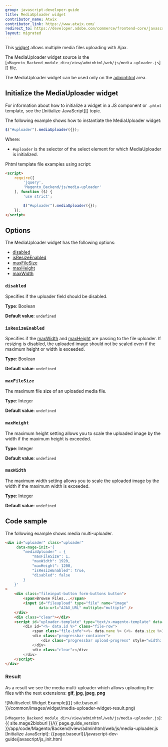 ```yaml
---
group: javascript-developer-guide
title: MediaUploader widget
contributor_name: Atwix
contributor_link: https://www.atwix.com/
redirect_to: https://developer.adobe.com/commerce/frontend-core/javascript/jquery-widgets/media-uploader/
layout: migrated
---
```


This [widget](https://glossary.magento.com/widget/) allows multiple media files uploading with Ajax.

The MediaUploader widget source is the [`<Magento_Backend_module_dir>/view/adminhtml/web/js/media-uploader.js`][] file.

The MediaUploader widget can be used only on the [adminhtml](https://glossary.magento.com/adminhtml) area.

## Initialize the MediaUploader widget

For information about how to initialize a widget in a JS component or `.phtml` template, see the [Initialize JavaScript][] topic.

The following example shows how to instantiate the MediaUploader widget:

```javascript
$("#uploader").mediaUploader({});
```

Where:

-  `#uploader` is the selector of the select element for which MediaUploader is initialized.

Phtml template file examples using script:

```html
<script>
    require([
        'jquery',
        'Magento_Backend/js/media-uploader'
    ], function ($) {
        'use strict';

        $("#uploader").mediaUploader({});
    });
</script>
```

## Options

The MediaUploader widget has the following options:

-  [disabled](#disabled)
-  [isResizeEnabled](#isresizeenabled)
-  [maxFileSize](#maxfilesize)
-  [maxHeight](#maxheight)
-  [maxWidth](#maxwidth)

### `disabled`

Specifies if the uploader field should be disabled.

**Type**: Boolean

**Default value**: `undefined`

### `isResizeEnabled`

Specifies if the [maxWidth](#maxwidth) and [maxHeight](#maxheight) are passing to the file uploader.
If resizing is disabled, the uploaded image should not be scaled even if the maximum height or width is exceeded.

**Type**: Boolean

**Default value**: `undefined`

### `maxFileSize`

The maximum file size of an uploaded media file.

**Type**: Integer

**Default value**: `undefined`

### `maxHeight`

The maximum height setting allows you to scale the uploaded image by the width if the maximum height is exceeded.

**Type**: Integer

**Default value**: `undefined`

### `maxWidth`

The maximum width setting allows you to scale the uploaded image by the width if the maximum width is exceeded.

**Type**: Integer

**Default value**: `undefined`

## Code sample

The following example shows media multi-uploader.

```html
<div id="uploader" class="uploader"
     data-mage-init='{
        "mediaUploader" : {
            "maxFileSize": 1,
            "maxWidth": 1920,
            "maxHeight": 1200,
            "isResizeEnabled": true,
            "disabled": false
        }
    }'
>
    <div class="fileinput-button form-buttons button">
        <span>Browse Files...</span>
        <input id="fileupload" type="file" name="image"
               data-url="AJAX_URL" multiple="multiple" />
    </div>
    <div class="clear"></div>
    <script id="uploader-template" type="text/x-magento-template" data-template="uploader">
        <div id="<%- data.id %>" class="file-row">
            <span class="file-info"><%- data.name %> (<%- data.size %>)</span>
            <div class="progressbar-container">
                <div class="progressbar upload-progress" style="width: 0%;"></div>
            </div>
            <div class="clear"></div>
        </div>
    </script>
</div>
```

### Result

As a result we see the media multi-uploader which allows uploading the files with the next extensions: **gif**, **jpg**, **jpeg**, **png**

![Multiselect Widget Example]({{ site.baseurl }}/common/images/widget/media-uploader-widget-result.png)

<!-- Link Definitions -->
[`<Magento_Backend_module_dir>/view/adminhtml/web/js/media-uploader.js`]: {{ site.mage2bloburl }}/{{ page.guide_version }}/app/code/Magento/Backend/view/adminhtml/web/js/media-uploader.js
[Initialize JavaScript]: {{page.baseurl}}/javascript-dev-guide/javascript/js_init.html
